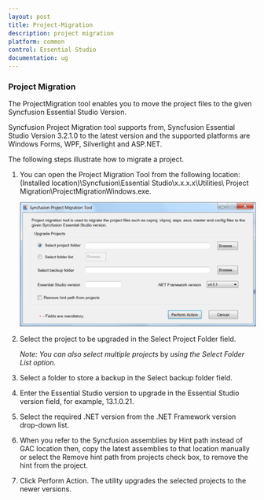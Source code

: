 ```yaml
---
layout: post
title: Project-Migration
description: project migration
platform: common
control: Essential Studio
documentation: ug
---
```


### Project Migration

The ProjectMigration tool enables you to move the project files to the given Syncfusion Essential Studio Version.

Syncfusion Project Migration tool supports from, Syncfusion Essential Studio Version 3.2.1.0 to the latest version and the supported platforms are Windows Forms, WPF, Silverlight and ASP.NET.

The following steps illustrate how to migrate a project.

1. You can open the Project Migration Tool from the following location: (Installed location)\Syncfusion\Essential Studio\x.x.x.x\Utilities\ Project Migration\ProjectMigrationWindows.exe.

   ![](Project-Migration_images/Project-Migration_img1.png)



2. Select the project to be upgraded in the Select Project Folder field.


   _Note: You can also select multiple projects_ by _using the Select Folder List option._



3. Select a folder to store a backup in the Select backup folder field. 
4. Enter the Essential Studio version to upgrade in the Essential Studio version field, for example, 13.1.0.21.
5. Select the required .NET version from the .NET Framework version drop-down list.
6. When you refer to the Syncfusion assemblies by Hint path instead of GAC location then, copy the latest assemblies to that location manually or select the Remove hint path from projects check box, to remove the hint from the project. 
7. Click Perform Action. The utility upgrades the selected projects to the newer versions.
